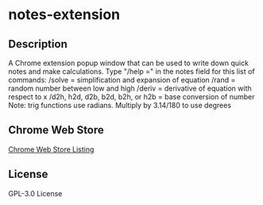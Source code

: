 # notes-extension
## Description
A Chrome extension popup window that can be used to write down quick notes and make calculations.
Type "/help =" in the notes field for this list of commands:
/solve <equation> = simplification and expansion of equation
/rand <low> <high> = random number between low and high
/deriv <equation> = derivative of equation with respect to x
/d2h, h2d, d2b, b2d, b2h, or h2b <number> = base conversion of number
Note: trig functions use radians. Multiply by 3.14/180 to use degrees
## Chrome Web Store
[Chrome Web Store Listing](https://chrome.google.com/webstore/detail/notes/mmpafhpdjeiogbfmncenmkbemhacfcge)
## License
GPL-3.0 License
